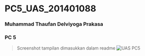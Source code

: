 # PC5_UAS_201401088
### Muhammad Thaufan Delviyoga Prakasa
### PC 5



> Screenshot tampilan dimasukkan dalam readme
![UAS PC5](https://user-images.githubusercontent.com/77445263/207085525-5690c009-cc52-4716-8861-a09a68cf82ac.png)
